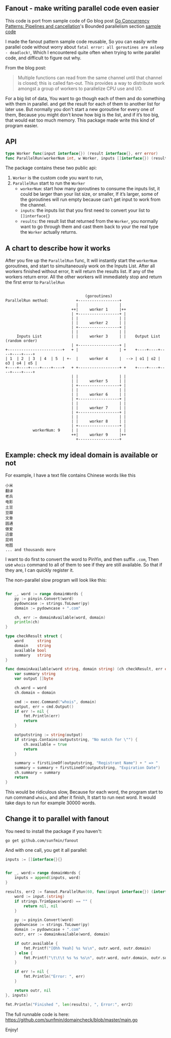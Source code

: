 ## Fanout - make writing parallel code even easier

This code is port from sample code of Go blog post [Go Concurrency Patterns: Pipelines and cancellation](http://blog.golang.org/pipelines)'s Bounded parallelism section [sample code](http://blog.golang.org/pipelines/bounded.go)

I made the fanout pattern sample code reusable, So you can easily write parallel code without worry about `fatal error: all goroutines are asleep - deadlock!`, Which I encountered quite often when trying to write parallel code, and difficult to figure out why.

From the blog post:

> Multiple functions can read from the same channel until that channel is closed; this is called fan-out. This provides a way to distribute work amongst a group of workers to parallelize CPU use and I/O.


For a big list of data, You want to go though each of them and do something with them in parallel. and get the result for each of them to another list for later use. But normally you don't start a new goroutine for every one of them, Because you might don’t know how big is the list, and if it’s too big, that would eat too much memory. This package made write this kind of program easier.


## API

```go
type Worker func(input interface{}) (result interface{}, err error)
func ParallelRun(workerNum int, w Worker, inputs []interface{}) (results []interface{}, err error) {
```

The package contains these two public api:

1. `Worker` is the custom code you want to run,
2. `ParallelRun` start to run the `Worker`
   - `workerNum`: start how many goroutines to consume the inputs list, it could be larger than your list size, or smaller, If it’s larger, some of the goroutines will run empty because can’t get input to work from the channel.
   - `inputs`: the inputs list that you first need to convert your list to `[]interface{}`
   - `results`: the result list that returned from the `Worker`, you normally want to go through them and cast them back to your the real type the `Worker` actually returns.


## A chart to describe how it works

After you fire up the `ParallelRun` func, It will instantly start the `workerNum` goroutines, and start to simultaneously work on the Inputs List. After all workers finished without error, It will return the results list. If any of the workers return error. All the other workers will immediately stop and return the first error to `ParallelRun`


```

                                   (goroutines)
ParallelRun method:            +------------------+
                               |                  |
                             ++|     worker 1     |++
                             | +------------------+ |
                             | |                  | |
                             | |     worker 2     | |
                             | +------------------+ |
                             | |                  | |
     Inputs List             | |     worker 3     | |    Output List (random order)
                             | +------------------+ |
+------------------------+   + |                  | +    +----+----+----+----+----+
| 1  | 2  | 3  | 4  | 5  | +-  |     worker 4     |  --> | o1 | o2 | o3 | o4 | o5 |
+----+----+----+----+----+   + +------------------+ +    +----+----+----+----+----+
                             | |                  | |
                             | |     worker 5     | |
                             | +------------------+ |
                             | |                  | |
                             | |     worker 6     | |
                             | +------------------+ |
                             | |                  | |
                             | |     worker 7     | |
                             | +------------------+ |
                             | |                  | |
                             | |     worker 8     | |
                             | +------------------+ |
            workerNum: 9     | |                  | |
                             ++|     worker 9     |++
                               +------------------+

```



## Example: check my ideal domain is available or not

For example, I have a text file contains Chinese words like this

```
小米
翻译
老兵
电影
土豆
豆瓣
文章
圆通
做爱
迅雷
昆明
地图
... and thousands more

```


I want to do first to convert the word to PinYin, and then suffix `.com`, Then use `whois` command to all of them to see if they are still available. So that if they are, I can quickly register it.

The non-parallel slow program will look like this:

```go

for _, word := range domainWords {
	py := pinyin.Convert(word)
	pydowncase := strings.ToLower(py)
	domain := pydowncase + ".com"

	ch, err := domainAvailable(word, domain)
	println(ch)
}

type checkResult struct {
	word      string
	domain    string
	available bool
	summary   string
}

func domainAvailable(word string, domain string) (ch checkResult, err error) {
	var summary string
	var output []byte

	ch.word = word
	ch.domain = domain

	cmd := exec.Command("whois", domain)
	output, err = cmd.Output()
	if err != nil {
		fmt.Println(err)
		return
	}

	outputstring := string(output)
	if strings.Contains(outputstring, "No match for \"") {
		ch.available = true
		return
	}

	summary = firstLineOf(outputstring, "Registrant Name") + " => "
	summary = summary + firstLineOf(outputstring, "Expiration Date")
	ch.summary = summary
	return
}

```

This would be ridiculous slow, Because for each word, the program start to run command `whois`, and after it finish, It start to run next word. It would take days to run for example 30000 words.

## Change it to parallel with fanout

You need to install the package if you haven't:

```
go get github.com/sunfmin/fanout
```

And with one call, you get it all parallel:

```go
inputs := []interface{}{}


for _, word:= range domainWords {
	inputs = append(inputs, word)
}

results, err2 := fanout.ParallelRun(60, func(input interface{}) (interface{}, error) {
	word := input.(string)
	if strings.TrimSpace(word) == "" {
		return nil, nil
	}

	py := pinyin.Convert(word)
	pydowncase := strings.ToLower(py)
	domain := pydowncase + ".com"
	outr, err := domainAvailable(word, domain)

	if outr.available {
		fmt.Printf("[Ohh Yeah] %s %s\n", outr.word, outr.domain)
	} else {
		fmt.Printf("\t\t\t %s %s %s\n", outr.word, outr.domain, outr.summary)
	}

	if err != nil {
		fmt.Println("Error: ", err)
	}

	return outr, nil
}, inputs)

fmt.Println("Finished ", len(results), ", Error:", err2)

```

The full runnable code is here: https://github.com/sunfmin/domaincheck/blob/master/main.go

Enjoy!

